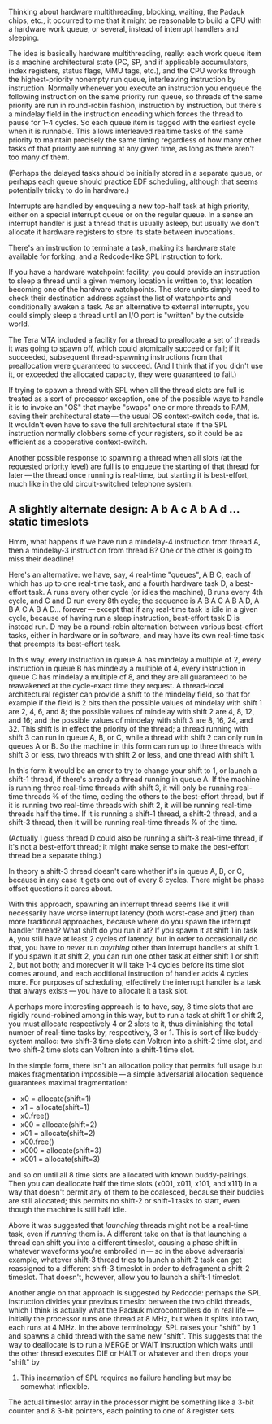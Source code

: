 Thinking about hardware multithreading, blocking, waiting, the Padauk
chips, etc., it occurred to me that it might be reasonable to build a
CPU with a hardware work queue, or several, instead of interrupt
handlers and sleeping.

The idea is basically hardware multithreading, really: each work queue
item is a machine architectural state (PC, SP, and if applicable
accumulators, index registers, status flags, MMU tags, etc.), and the
CPU works through the highest-priority nonempty run queue,
interleaving instruction by instruction.  Normally whenever you
execute an instruction you enqueue the following instruction on the
same priority run queue, so threads of the same priority are run in
round-robin fashion, instruction by instruction, but there's a
mindelay field in the instruction encoding which forces the thread to
pause for 1-4 cycles.  So each queue item is tagged with the earliest
cycle when it is runnable.  This allows interleaved realtime tasks of
the same priority to maintain precisely the same timing regardless of
how many other tasks of that priority are running at any given time,
as long as there aren't too many of them.

(Perhaps the delayed tasks should be initially stored in a separate
queue, or perhaps each queue should practice EDF scheduling, although
that seems potentially tricky to do in hardware.)

Interrupts are handled by enqueuing a new top-half task at high
priority, either on a special interrupt queue or on the regular queue.
In a sense an interrupt handler is just a thread that is usually
asleep, but usually we don't allocate it hardware registers to store
its state between invocations.

There's an instruction to terminate a task, making its hardware state
available for forking, and a Redcode-like SPL instruction to fork.

If you have a hardware watchpoint facility, you could provide an
instruction to sleep a thread until a given memory location is written
to, that location becoming one of the hardware watchpoints.  The store
units simply need to check their destination address against the list
of watchpoints and conditionally awaken a task.  As an alternative to
external interrupts, you could simply sleep a thread until an I/O port
is "written" by the outside world.

The Tera MTA included a facility for a thread to preallocate a set of
threads it was going to spawn off, which could atomically succeed or
fail; if it succeeded, subsequent thread-spawning instructions from
that preallocation were guaranteed to succeed.  (And I think that if
you didn't use it, or exceeded the allocated capacity, they were
guaranteed to fail.)

If trying to spawn a thread with SPL when all the thread slots are
full is treated as a sort of processor exception, one of the possible
ways to handle it is to invoke an "OS" that maybe "swaps" one or more
threads to RAM, saving their architectural state — the usual OS
context-switch code, that is.  It wouldn't even have to save the full
architectural state if the SPL instruction normally clobbers some of
your registers, so it could be as efficient as a cooperative
context-switch.

Another possible response to spawning a thread when all slots (at the
requested priority level) are full is to enqueue the starting of that
thread for later — the thread once running is real-time, but starting
it is best-effort, much like in the old circuit-switched telephone
system.

A slightly alternate design: A b A c A b A d ... static timeslots
-----------------------------------------------------------------

Hmm, what happens if we have run a mindelay-4 instruction from thread
A, then a mindelay-3 instruction from thread B?  One or the other is
going to miss their deadline!

Here's an alternative: we have, say, 4 real-time "queues", A B C, each
of which has up to one real-time task, and a fourth hardware task D, a
best-effort task.  A runs every other cycle (or idles the machine), B
runs every 4th cycle, and C and D run every 8th cycle; the sequence is
A B A C A B A D, A B A C A B A D... forever — except that if any
real-time task is idle in a given cycle, because of having run a sleep
instruction, best-effort task D is instead run.  D may be a
round-robin alternation between various best-effort tasks, either in
hardware or in software, and may have its own real-time task that
preempts its best-effort task.

In this way, every instruction in queue A has mindelay a multiple of
2, every instruction in queue B has mindelay a multiple of 4, every
instruction in queue C has mindelay a multiple of 8, and they are all
guaranteed to be reawakened at the cycle-exact time they request.  A
thread-local architectural register can provide a shift to the
mindelay field, so that for example if the field is 2 bits then the
possible values of mindelay with shift 1 are 2, 4, 6, and 8; the
possible values of mindelay with shift 2 are 4, 8, 12, and 16; and the
possible values of mindelay with shift 3 are 8, 16, 24, and 32.  This
shift is in effect the priority of the thread; a thread running with
shift 3 can run in queue A, B, or C, while a thread with shift 2 can
only run in queues A or B.  So the machine in this form can run up to
three threads with shift 3 or less, two threads with shift 2 or less,
and one thread with shift 1.

In this form it would be an error to try to change your shift to 1, or
launch a shift-1 thread, if there's already a thread running in queue
A.  If the machine is running three real-time threads with shift 3, it
will only be running real-time threads ⅜ of the time, ceding the
others to the best-effort thread, but if it is running two real-time
threads with shift 2, it will be running real-time threads half the
time.  If it is running a shift-1 thread, a shift-2 thread, and a
shift-3 thread, then it will be running real-time threads ⅞ of the
time.

(Actually I guess thread D could also be running a shift-3 real-time
thread, if it's not a best-effort thread; it might make sense to make
the best-effort thread be a separate thing.)

In theory a shift-3 thread doesn't care whether it's in queue A, B, or
C, because in any case it gets one out of every 8 cycles.  There might
be phase offset questions it cares about.

With this approach, spawning an interrupt thread seems like it will
necessarily have worse interrupt latency (both worst-case and jitter)
than more traditional approaches, because where do you spawn the
interrupt handler thread?  What shift do you run it at?  If you spawn
it at shift 1 in task A, you still have at least 2 cycles of latency,
but in order to occasionally do that, you have to *never* run
*anything* other than interrupt handlers at shift 1.  If you spawn it
at shift 2, you can run one other task at either shift 1 or shift 2,
but not both; and moreover it will take 1-4 cycles before its time
slot comes around, and each additional instruction of handler adds 4
cycles more.  For purposes of scheduling, effectively the interrupt
handler is a task that always exists — you have to allocate it a task
slot.

A perhaps more interesting approach is to have, say, 8 time slots that
are rigidly round-robined among in this way, but to run a task at
shift 1 or shift 2, you must allocate respectively 4 or 2 slots to it,
thus diminishing the total number of real-time tasks by, respectively,
3 or 1.  This is sort of like buddy-system malloc: two shift-3 time
slots can Voltron into a shift-2 time slot, and two shift-2 time slots
can Voltron into a shift-1 time slot.

In the simple form, there isn't an allocation policy that permits full
usage but makes fragmentation impossible — a simple adversarial
allocation sequence guarantees maximal fragmentation:

- x0 = allocate(shift=1)
- x1 = allocate(shift=1)
- x0.free()
- x00 = allocate(shift=2)
- x01 = allocate(shift=2)
- x00.free()
- x000 = allocate(shift=3)
- x001 = allocate(shift=3)

and so on until all 8 time slots are allocated with known
buddy-pairings.  Then you can deallocate half the time slots (x001,
x011, x101, and x111) in a way that doesn't permit any of them to be
coalesced, because their buddies are still allocated; this permits no
shift-2 or shift-1 tasks to start, even though the machine is still
half idle.

Above it was suggested that *launching* threads might not be a
real-time task, even if *running* them is.  A different take on that
is that launching a thread can shift you into a different timeslot,
causing a phase shift in whatever waveforms you're embroiled in — so
in the above adversarial example, whatever shift-3 thread tries to
launch a shift-2 task can get reassigned to a different shift-3
timeslot in order to defragment a shift-2 timeslot.  That doesn't,
however, allow you to launch a shift-1 timeslot.

Another angle on that approach is suggested by Redcode: perhaps the
SPL instruction divides your previous timeslot between the two child
threads, which I think is actually what the Padauk microcontrollers do
in real life — initially the processor runs one thread at 8 MHz, but
when it splits into two, each runs at 4 MHz.  In the above
terminology, SPL raises your "shift" by 1 and spawns a child thread
with the same new "shift".  This suggests that the way to deallocate
is to run a MERGE or WAIT instruction which waits until the other
thread executes DIE or HALT or whatever and then drops your "shift" by
1.  This incarnation of SPL requires no failure handling but may be
somewhat inflexible.

The actual timeslot array in the processor might be something like a
3-bit counter and 8 3-bit pointers, each pointing to one of 8 register
sets.
